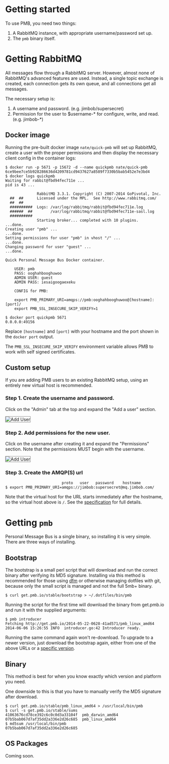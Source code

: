 <style type="text/css">
img {
border: 1px solid grey;
}
</style>
# Getting started

To use PMB, you need two things:

1. A RabbitMQ instance, with appropriate username/password set up.
2. The `pmb` binary itself.

# Getting RabbitMQ

All messages flow through a RabbitMQ server.  However, almost none of RabbitMQ's advanced features are used. Instead, a single topic exchange is created, each connection gets its own queue, and all connections get all messages.

The necessary setup is:

1. A username and password. (e.g. jimbob/supersecret)
2. Permission for the user to $username-\* for configure, write, and read. (e.g. jimbob-\*)

## Docker image

Running the pre-built docker image `nate/quick-pmb` will set up RabbitMQ, create a user with the proper permissions and then display the necessary client config in the container logs:

```
$ docker run -p 5671 -p 15672 -d --name quickpmb nate/quick-pmb
6ce9bee7ce5b928286636d4209781cd9437627a8589f7330b5bab5452e7e3bd4
$ docker logs quickpmb
Waiting for rabbit@fbd94fec711e ...
pid is 43 ...

              RabbitMQ 3.3.1. Copyright (C) 2007-2014 GoPivotal, Inc.
  ##  ##      Licensed under the MPL.  See http://www.rabbitmq.com/
  ##  ##
  ##########  Logs: /var/log/rabbitmq/rabbit@fbd94fec711e.log
  ######  ##        /var/log/rabbitmq/rabbit@fbd94fec711e-sasl.log
  ##########
              Starting broker... completed with 10 plugins.
...done.
Creating user "pmb" ...
...done.
Setting permissions for user "pmb" in vhost "/" ...
...done.
Changing password for user "guest" ...
...done.

Quick Personal Message Bus Docker container.

    USER: pmb
    PASS: ooghahbooghuwoo
    ADMIN USER: guest
    ADMIN PASS: iesaigoogaexeku

    CONFIG for PMB:

    export PMB_PRIMARY_URI=amqps://pmb:ooghahbooghuwoo@[hostname]:[port]/
    export PMB_SSL_INSECURE_SKIP_VERIFY=1

$ docker port quickpmb 5671
0.0.0.0:49156
```

Replace `[hostname]` and `[port]` with your hostname and the port shown in the `docker port` output.

The `PMB_SSL_INSECURE_SKIP_VERIFY` environment variable allows PMB to work with self signed certificates.

## Custom setup

If you are adding PMB users to an existing RabbitMQ setup, using an entirely new virtual host is recommended.

### Step 1. Create the username and password.

Click on the "Admin" tab at the top and expand the "Add a user" section.

![Add User](add.png)

### Step 2. Add permissions for the new user.

Click on the username after creating it and expand the "Permissions" section.  Note that the permissions MUST begin with the username.

![Add User](perms.png)

### Step 3. Create the AMQP(S) url

```
                         proto   user   password    hostname
$ export PMB_PRIMARY_URI=amqps://jimbob:supersecret@mq.jimbob.com/
```

Note that the virtual host for the URL starts immediately after the hostname, so the virtual host above is `/`.  See the [specification](http://www.rabbitmq.com/uri-spec.html) for full details.

# Getting `pmb`

Personal Message Bus is a single binary, so installing it is very simple. There are three ways of installing.

## Bootstrap

The bootstrap is a small perl script that will download and run the correct binary after verifying its MD5 signature. Installing via this method is recommended for those using [dfm](https://github.com/justone/dfm) or otherwise managing dotfiles with git, because only the small script is managed and not the full 5mb+ binary.

```
$ curl get.pmb.io/stable/bootstrap > ~/.dotfiles/bin/pmb
```

Running the script for the first time will download the binary from get.pmb.io and run it with the supplied arguments:

```
$ pmb introducer
Fetching http://get.pmb.io/2014-05-22-0628-41ad571/pmb_linux_amd64
2014-06-06 15:26:55 INFO  introducer.go:42 Introducer ready.
```

Running the same command again won't re-download.  To upgrade to a newer version, just download the bootstrap again, either from one of the above URLs or a [specific version](http://get.pmb.io).

## Binary

This method is best for when you know exactly which version and platform you need.

One downside to this is that you have to manually verify the MD5 signature after download.

```
$ curl get.pmb.io/stable/pmb_linux_amd64 > /usr/local/bin/pmb
$ curl -s get.pmb.io/stable/sums
41063676cd78ce392c6c0c0d3a33104f  pmb_darwin_amd64
07b5bab067d7af35dd2a336e2d26c685  pmb_linux_amd64
$ md5sum /usr/local/bin/pmb
07b5bab067d7af35dd2a336e2d26c685
```

## OS Packages

Coming soon.
